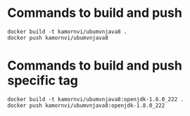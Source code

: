 # Commands to build and push
```
docker build -t kamornvi/ubumvnjava8 .
docker push kamornvi/ubumvnjava8
```


# Commands to build and push specific tag
```
docker build -t kamornvi/ubumvnjava8:openjdk-1.8.0_222 .
docker push kamornvi/ubumvnjava8:openjdk-1.8.0_222
```
